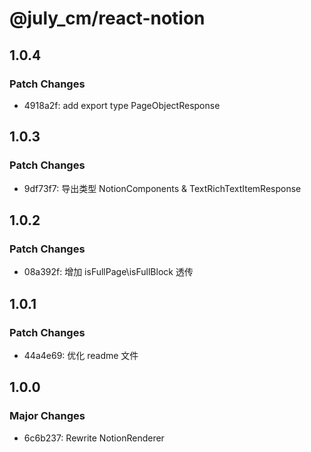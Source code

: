 # @july_cm/react-notion

## 1.0.4

### Patch Changes

- 4918a2f: add export type PageObjectResponse

## 1.0.3

### Patch Changes

- 9df73f7: 导出类型 NotionComponents & TextRichTextItemResponse

## 1.0.2

### Patch Changes

- 08a392f: 增加 isFullPage\isFullBlock 透传

## 1.0.1

### Patch Changes

- 44a4e69: 优化 readme 文件

## 1.0.0

### Major Changes

- 6c6b237: Rewrite NotionRenderer
